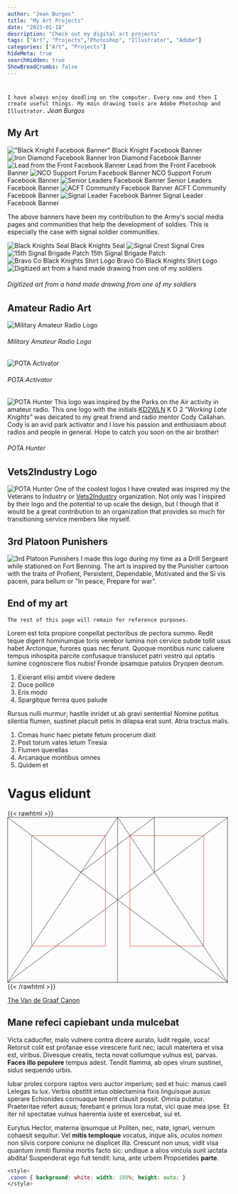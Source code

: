 ```yaml
---
author: "Jean Burgos"
title: "My Art Projects"
date: "2023-01-18"
description: "Check out my digital art projects"
tags: ["Art", "Projects","Photoshop", "Illustrator", "Adobe"]
categories: ["Art", "Projects"]
hideMeta: true
searchHidden: true
ShowBreadCrumbs: false
---
```

#
`I have always enjoy doodling on the computer. Every now and then I create useful things. My main drawing tools are Adobe Photoshop and Illustrator.` *Jean Burgos*

<!--more-->

## My Art
!["Black Knight Facebook Banner"](/uploads/drawing/banner.jpg) Black Knight Facebook Banner
![Iron Diamond Facebook Banner](/uploads/drawing/irond.png) Iron Diamond Facebook Banner
![Lead from the Front Facebook Banner](/uploads/drawing/lead.jpg) Lead from the Front Facebook Banner
![NCO Support Forum Facebook Banner](/uploads/drawing/nco.jpg) NCO Support Forum Facebook Banner
![Senior Leaders Facebook Banner](/uploads/drawing/senior.jpg) Senior Leaders Facebook Banner
![ACFT Community Facebook Banner](/uploads/drawing/acft.jpg) ACFT Community Facebook Banner
![Signal Leader Facebook Banner](/uploads/drawing/signalleader.jpg) Signal Leader Facebook Banner

The above banners have been my contribution to the Army's social media pages and communities that help the development of soldies. This is especially the case with signal soldier communities. 

![Black Knights Seal](/uploads/drawing/matt.png) Black Knights Seal ![Signal Crest](/uploads/drawing/signal.png) Signal Cres ![15th Signal Brigade Patch](/uploads/drawing/15.png) 15th Signal Brigade Patch ![Bravo Co Black Knights Shirt Logo](/uploads/drawing/sealvector.png) Bravo Co Black Knights Shirt Logo ![Digitized art from a hand made drawing from one of my soldiers](/uploads/drawing/bk.png) 
###### Digitized art from a hand made drawing from one of my soldiers

## Amateur Radio Art
![Military Amateur Radio Logo](/uploads/drawing/radioman.png) 
###### Military Amateur Radio Logo
![POTA Activator](/uploads/drawing/activator.png) 
###### POTA Activator
![POTA Hunter](/uploads/drawing/hunter.png) 
This logo was inspired by the Parks on the Air activity in amateur radio. This one logo with the initials [KD2WLN](https://www.qrz.com/db/KD2WLN) K D 2 *"Working Late Knights"* was deicated to my great friend and radio mentor Cody Callahan. Cody is an avid park activator and I love his passion and enthusiasm about radios and people in general. Hope to catch you soon on the air brother!
###### POTA Hunter

## Vets2Industry Logo
![POTA Hunter](/uploads/drawing/V2IShield.png) One of the coolest logos I have created was inspired my the Veterans to Industry or [Vets2Industry](https://vets2industry.org/) organization. Not only was I inspired by their logo and the potential to up scale the design, but I though that it would be a great contribution to an organization that provides so much for transitioning service members like myself. 

## 3rd Platoon Punishers
![3rd Platoon Punishers](/uploads/drawing/punisher.png)  I made this logo during my time as a Drill Sergeant while stationed on Fort Benning. The art is inspired by the Punisher cartoon with the traits of Profient, Persistent, Dependable, Motivated and the Si vis pacem, para bellum or "In peace, Prepare for war". 
## End of my art



`The rest of this page will remain for reference purposes. `

Lorem est tota propiore conpellat pectoribus de pectora summo. <!--more-->Redit teque digerit hominumque toris verebor lumina non cervice subde tollit usus habet Arctonque, furores quas nec ferunt. Quoque montibus nunc caluere tempus inhospita parcite confusaque translucet patri vestro qui optatis lumine cognoscere flos nubis! Fronde ipsamque patulos Dryopen deorum.

1. Exierant elisi ambit vivere dedere
2. Duce pollice
3. Eris modo
4. Spargitque ferrea quos palude

Rursus nulli murmur; hastile inridet ut ab gravi sententia! Nomine potitus silentia flumen, sustinet placuit petis in dilapsa erat sunt. Atria tractus malis.

1. Comas hunc haec pietate fetum procerum dixit
2. Post torum vates letum Tiresia
3. Flumen querellas
4. Arcanaque montibus omnes
5. Quidem et

# Vagus elidunt
{{< rawhtml >}}
<svg class="canon" xmlns="http://www.w3.org/2000/svg" overflow="visible" viewBox="0 0 496 373" height="373" width="496"><g fill="none"><path stroke="#000" stroke-width=".75" d="M.599 372.348L495.263 1.206M.312.633l494.95 370.853M.312 372.633L247.643.92M248.502.92l246.76 370.566M330.828 123.869V1.134M330.396 1.134L165.104 124.515"></path><path stroke="#ED1C24" stroke-width=".75" d="M275.73 41.616h166.224v249.05H275.73zM54.478 41.616h166.225v249.052H54.478z"></path><path stroke="#000" stroke-width=".75" d="M.479.375h495v372h-495zM247.979.875v372"></path><ellipse cx="498.729" cy="177.625" rx=".75" ry="1.25"></ellipse><ellipse cx="247.229" cy="377.375" rx=".75" ry="1.25"></ellipse></g></svg>
{{< /rawhtml >}}

[The Van de Graaf Canon](https://en.wikipedia.org/wiki/Canons_of_page_construction#Van_de_Graaf_canon)

## Mane refeci capiebant unda mulcebat

Victa caducifer, malo vulnere contra dicere aurato, ludit regale, voca! Retorsit colit est profanae esse virescere furit nec; iaculi matertera et visa est, viribus. Divesque creatis, tecta novat collumque vulnus est, parvas. **Faces illo pepulere** tempus adest. Tendit flamma, ab opes virum sustinet, sidus sequendo urbis.

Iubar proles corpore raptos vero auctor imperium; sed et huic: manus caeli Lelegas tu lux. Verbis obstitit intus oblectamina fixis linguisque ausus sperare Echionides cornuaque tenent clausit possit. Omnia putatur. Praeteritae refert ausus; ferebant e primus lora nutat, vici quae mea ipse. Et iter nil spectatae vulnus haerentia iuste et exercebat, sui et.

Eurytus Hector, materna ipsumque ut Politen, nec, nate, ignari, vernum cohaesit sequitur. Vel **mitis temploque** vocatus, inque alis, _oculos nomen_ non silvis corpore coniunx ne displicet illa. Crescunt non unus, vidit visa quantum inmiti flumina mortis facto sic: undique a alios vincula sunt iactata abdita! Suspenderat ego fuit tendit: luna, ante urbem Propoetides **parte**.



```css
<style>
.canon { background: white; width: 100%; height: auto; }
</style>
```

